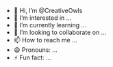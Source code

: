 - 👋 Hi, I’m @CreativeOwls
- 👀 I’m interested in ...
- 🌱 I’m currently learning ...
- 💞️ I’m looking to collaborate on ...
- 📫 How to reach me ...
- 😄 Pronouns: ...
- ⚡ Fun fact: ...

<!---
CreativeOwls/CreativeOwls is a ✨ special ✨ repository because its `README.md` (this file) appears on your GitHub profile.
You can click the Preview link to take a look at your changes.
--->
